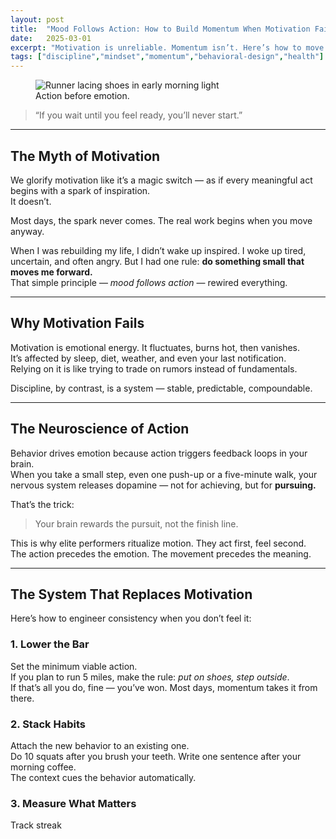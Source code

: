 ```yaml
---
layout: post
title:  "Mood Follows Action: How to Build Momentum When Motivation Fails"
date:   2025-03-01
excerpt: "Motivation is unreliable. Momentum isn’t. Here’s how to move when you don’t feel like it — and why action is the antidote to hesitation."
tags: ["discipline","mindset","momentum","behavioral-design","health"]
---
```


<figure class="post-hero">
  <img src="/assets/images/essays/mood-follows-action-hero.jpg" alt="Runner lacing shoes in early morning light">
  <figcaption>Action before emotion.</figcaption>
</figure>


> “If you wait until you feel ready, you’ll never start.”

---

## The Myth of Motivation

We glorify motivation like it’s a magic switch — as if every meaningful act begins with a spark of inspiration.  
It doesn’t.  

Most days, the spark never comes. The real work begins when you move anyway.  

When I was rebuilding my life, I didn’t wake up inspired. I woke up tired, uncertain, and often angry. But I had one rule: **do something small that moves me forward.**  
That simple principle — *mood follows action* — rewired everything.  

---

## Why Motivation Fails

Motivation is emotional energy. It fluctuates, burns hot, then vanishes.  
It’s affected by sleep, diet, weather, and even your last notification.  
Relying on it is like trying to trade on rumors instead of fundamentals.

Discipline, by contrast, is a system — stable, predictable, compoundable.    

---

## The Neuroscience of Action

Behavior drives emotion because action triggers feedback loops in your brain.  
When you take a small step, even one push-up or a five-minute walk, your nervous system releases dopamine — not for achieving, but for **pursuing.**  

That’s the trick:  
> Your brain rewards the pursuit, not the finish line.

This is why elite performers ritualize motion. They act first, feel second.  
The action precedes the emotion. The movement precedes the meaning.  

---

## The System That Replaces Motivation

Here’s how to engineer consistency when you don’t feel it:

### 1. **Lower the Bar**
Set the minimum viable action.  
If you plan to run 5 miles, make the rule: *put on shoes, step outside*.  
If that’s all you do, fine — you’ve won. Most days, momentum takes it from there.

### 2. **Stack Habits**
Attach the new behavior to an existing one.  
Do 10 squats after you brush your teeth. Write one sentence after your morning coffee.  
The context cues the behavior automatically.

### 3. **Measure What Matters**
Track streak